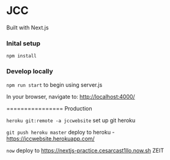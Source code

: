 # JCC
Built with Next.js
<br>

### Inital setup
`npm install`

### Develop locally
`npm run start` to begin using server.js

In your browser, navigate to: [http://localhost:4000/](http://localhost:4000/)

================
Production

`heroku git:remote -a jccwebsite` set up git heroku

`git push heroku master` deploy to heroku - https://jccwebsite.herokuapp.com/

`now` deploy to https://nextjs-practice.cesarcast1llo.now.sh ZEIT
